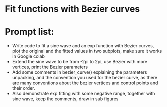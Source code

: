 # Fit functions with Bezier curves

# Prompt list:

* Write code to fit a sine wave and an exp function with Bezier curves, plot the original and the fitted values in two subplots, make sure it works in Google colab
* Extend the sine wave to be from -2pi to 2pi, use Bezier with more vertices, print the Bezier parameters
* Add some comments in bezier_curve() explaining the parameters unpacking, and the convention you used for the bezier curve, as there are many conventions about the bezier vertices and control points and their order.
* Also demonstrate exp fitting with some negative range, together with sine wave, keep the comments, draw in sub figures
